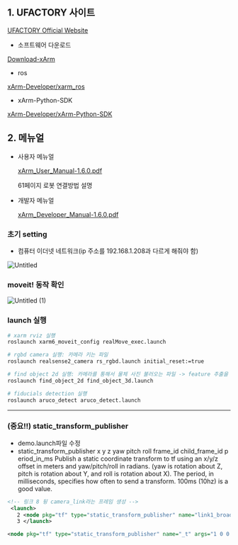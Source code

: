 ## 1. UFACTORY 사이트

[UFACTORY Official Website](https://www.ufactory.cc/)

- 소프트웨어 다운로드

[Download-xArm](https://www.ufactory.cc/pages/download-xarm)

- ros

[xArm-Developer/xarm_ros](https://github.com/xArm-Developer/xarm_ros?v=1597982270402)

- xArm-Python-SDK

[xArm-Developer/xArm-Python-SDK](https://github.com/xArm-Developer/xArm-Python-SDK?v=1597982270402)

## 2. 메뉴얼

- 사용자 메뉴얼

    [xArm_User_Manual-1.6.0.pdf](https://s3-us-west-2.amazonaws.com/secure.notion-static.com/8f07be99-c169-456d-931f-2d536485fe3d/xArm_User_Manual-1.6.0.pdf)

    61페이지 로봇 연결방법 설명

- 개발자 메뉴얼

    [xArm_Developer_Manual-1.6.0.pdf](https://s3-us-west-2.amazonaws.com/secure.notion-static.com/4b419a63-6e76-463a-b748-9286d254bca3/xArm_Developer_Manual-1.6.0.pdf)

### 초기 setting

- 컴퓨터 이더넷 네트워크(ip 주소를 192.168.1.208과 다르게 해줘야 함)

![Untitled](https://user-images.githubusercontent.com/47807421/133399092-91f4a050-cf4d-41f6-83d2-91b741e1d1cc.png)


### moveit! 동작 확인

![Untitled (1)](https://user-images.githubusercontent.com/47807421/133399417-83b82740-6162-4be9-a8e0-071b69e85d3f.png)

### launch 실행

```bash
# xarm rviz 실행
roslaunch xarm6_moveit_config realMove_exec.launch

# rgbd camera 실행: 카메라 키는 파일
roslaunch realsense2_camera rs_rgbd.launch initial_reset:=true

# find object 2d 실행: 카메라를 통해서 물체 사진 불러오는 파일 -> feature 추출을 하려고 했으나 추후에 marker로 변경
roslaunch find_object_2d find_object_3d.launch

# fiducials detection 실행
roslaunch aruco_detect aruco_detect.launch
```

---

### (중요!!) static_transform_publisher

- demo.launch파일 수정
- static_transform_publisher x y z yaw pitch roll frame_id child_frame_id period_in_ms
Publish a static coordinate transform to tf using an x/y/z offset in meters and yaw/pitch/roll in radians. (yaw is rotation about Z, pitch is rotation about Y, and roll is rotation about X). The period, in milliseconds, specifies how often to send a transform. 100ms (10hz) is a good value.

```xml
<!-- 링크 8 뒹 camera_link라는 프레임 생성 -->
 <launch>
   2 <node pkg="tf" type="static_transform_publisher" name="link1_broadcaster" args="1 0 0 0 0 0 1 link1_parent link1 100" />
   3 </launch>

<node pkg="tf" type="static_transform_publisher" name="_t" args="1 0 0 0 0 1 panda_link8 camera_link 100" />
```
